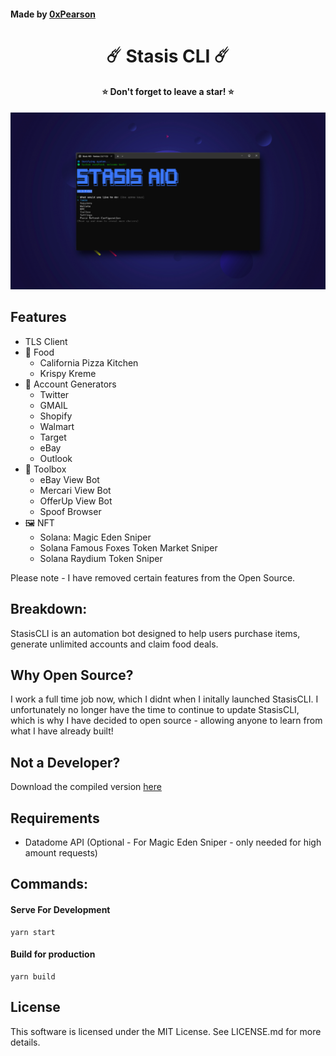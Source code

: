 #### Made by [0xPearson](https://devante.dev)

<h1 align="center">☄️ Stasis CLI ☄️</h1>
<h4 align="center">⭐ Don't forget to leave a star! ⭐</h4>

<p align="center">
  <img src="screenshot.png" alt="My Image">
</p>

## Features

- TLS Client
- 🍔 Food
  - California Pizza Kitchen
  - Krispy Kreme
- 🤖 Account Generators
  - Twitter
  - GMAIL
  - Shopify
  - Walmart
  - Target
  - eBay
  - Outlook
- 🧰 Toolbox
  - eBay View Bot
  - Mercari View Bot
  - OfferUp View Bot
  - Spoof Browser
- 🖼️ NFT
  - Solana: Magic Eden Sniper
  - Solana Famous Foxes Token Market Sniper
  - Solana Raydium Token Sniper

Please note - I have removed certain features from the Open Source.

## Breakdown:

StasisCLI is an automation bot designed to help users purchase items, generate unlimited accounts and claim food deals.

## Why Open Source?

I work a full time job now, which I didnt when I initally launched StasisCLI. I unfortunately no longer have the time to continue to update StasisCLI, which is why I have decided to open source - allowing anyone to learn from what I have already built!

## Not a Developer?

Download the compiled version [here](https://stasis-downloads.s3.amazonaws.com/StasisCLI.zip)

## Requirements

- Datadome API (Optional - For Magic Eden Sniper - only needed for high amount requests)

## Commands:

#### **Serve For Development**

```
yarn start
```

#### **Build for production**

```
yarn build
```

## License

This software is licensed under the MIT License. See LICENSE.md for more details.
